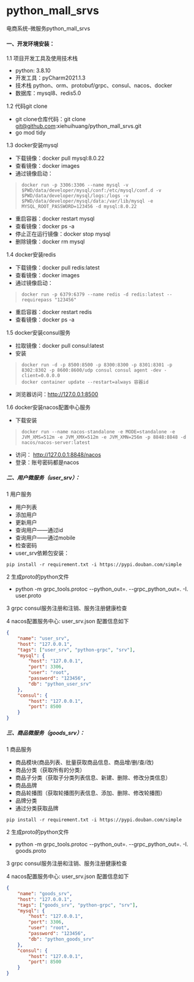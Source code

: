 # python_mall_srvs
电商系统-微服务python_mall_srvs 

#### 一、开发环境安装：
1.1 项目开发工具及使用技术栈
  + python: 3.8.10
  + 开发工具：pyCharm2021.1.3
  + 技术栈 python、orm、protobuf/grpc、consul、nacos、docker
  + 数据库：mysql8、redis5.0

1.2 代码git clone
  + git clone仓库代码：git clone git@github.com:xiehuihuang/python_mall_srvs.git
  + go mod tidy
  
1.3 docker安装mysql
  + 下载镜像：docker pull mysql:8.0.22
  + 查看镜像：docker images
  + 通过镜像启动：
  > ```shell
  > docker run -p 3306:3306 --name mysql -v $PWD/data/developer/mysql/conf:/etc/mysql/conf.d -v  $PWD/data/developer/mysql/logs:/logs -v  $PWD/data/developer/mysql/data:/var/lib/mysql -e MYSQL_ROOT_PASSWORD=123456 -d mysql:8.0.22
  > ```
  + 重启容器：docker restart mysql
  + 查看镜像：docker ps -a
  + 停止正在运行镜像：docker stop mysql
  + 删除镜像：docker rm mysql

1.4 docker安装redis
  + 下载镜像：docker pull redis:latest
  + 查看镜像：docker images
  + 通过镜像启动：
  > ```shell
  > docker run -p 6379:6379 --name redis -d redis:latest --requirepass "123456"
  > ```
  + 重启容器：docker restart redis
  + 查看镜像：docker ps -a 

1.5 docker安装consul服务
  + 拉取镜像：docker pull consul:latest
  + 安装
  > ```shell
  > docker run -d -p 8500:8500 -p 8300:8300 -p 8301:8301 -p 8302:8302 -p 8600:8600/udp consul consul agent -dev -client=0.0.0.0
  > docker container update --restart=always 容器id 
  > ```
  + 浏览器访问：http://127.0.0.1:8500

1.6 docker安装nacos配置中心服务
  + 下载安装
  > ```shell
  > docker run --name nacos-standalone -e MODE=standalone -e JVM_XMS=512m -e JVM_XMX=512m -e JVM_XMN=256m -p 8848:8848 -d nacos/nacos-server:latest
  > ```
  + 访问： http://127.0.0.1:8848/nacos
  + 登录：账号密码都是nacos
  
##### 二、用户微服务（user_srv）：  
1 用户服务 
  + 用户列表
  + 添加用户
  + 更新用户
  + 查询用户——通过id
  + 查询用户——通过mobile 
  + 检查密码
  + user_srv依赖包安装：
  ``` shell
  pip install -r requirement.txt -i https://pypi.douban.com/simple
  ```

2 生成proto的python文件
  + python -m grpc_tools.protoc --python_out=. --grpc_python_out=. -I. user.proto
  
3 grpc consul服务注册和注销、服务注册健康检查

4 nacos配置服务中心: user_srv.json 配置信息如下
```json
{
    "name": "user_srv",
    "host": "127.0.0.1",
    "tags": ["user_srv", "python-grpc", "srv"],
    "mysql": {
        "host": "127.0.0.1",
        "port": 3306,
        "user": "root",
        "password": "123456",
        "db": "python_user_srv"
    },
    "consul": {
        "host": "127.0.0.1",
        "port": 8500
    }
}
```

##### 三、商品微服务（goods_srv）：  
1 商品服务 
  + 商品模块(商品列表、批量获取商品信息、商品增/删/查/改)
  + 商品分类（获取所有的分类）
  + 商品子分类（获取子分类列表信息、新建、删除、修改分类信息）
  + 商品品牌
  + 商品轮播图（获取轮播图列表信息、添加、删除、修改轮播图）
  + 品牌分类
  + 通过分类获取品牌
  ``` shell
  pip install -r requirement.txt -i https://pypi.douban.com/simple
  ```

2 生成proto的python文件
  + python -m grpc_tools.protoc --python_out=. --grpc_python_out=. -I. goods.proto
  
3 grpc consul服务注册和注销、服务注册健康检查

4 nacos配置服务中心: user_srv.json 配置信息如下
```json
{
    "name": "goods_srv",
    "host": "127.0.0.1",
    "tags": ["goods_srv", "python-grpc", "srv"],
    "mysql": {
        "host": "127.0.0.1",
        "port": 3306,
        "user": "root",
        "password": "123456",
        "db": "python_goods_srv"
    },
    "consul": {
        "host": "127.0.0.1",
        "port": 8500
    }
}
```
